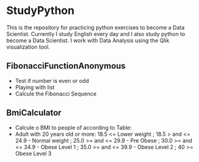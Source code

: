 # StudyPython

This is the repository for practicing python exercises to become a Data Scientist.
Currently I study English every day and I also study python to become a Data Scientist.
I work with Data Analysis using the Qlik visualization tool.

## FibonacciFunctionAnonymous
 - Test if number is even or odd
 - Playing with list
 - Calcule the Fibonacci Sequence
 
 ## BmiCalculator
  - Calcule o BMI to people of according to Table:
  - Adult with 20 years old or more:
       18.5 <=               Lower weight ;
       18.5 > and <= 24.9 -  Normal weight ;
       25.0 >= and <= 29.9 - Pre Obese ;
       30.0 >= and <= 34.9 - Obese Level 1 ;
       35.0 >= and <= 39.9 - Obese Level 2 ;
       40 >=                 Obese Level 3
